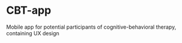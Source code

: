 # CBT-app
Mobile app for potential participants of cognitive-behavioral therapy, containing UX design
